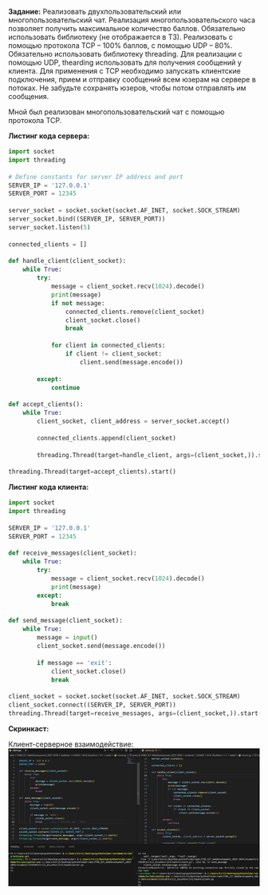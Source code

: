 **Задание:** Реализовать двухпользовательский или многопользовательский чат. Реализация многопользовательского часа позволяет получить максимальное количество баллов.
Обязательно использовать библиотеку (не отображается в ТЗ).
Реализовать с помощью протокола TCP – 100% баллов, с помощью UDP – 80%. 
Обязательно использовать библиотеку threading.
Для реализации с помощью UDP, thearding использовать для получения сообщений у клиента.
Для применения с TCP необходимо запускать клиентские подключения, прием и отправку сообщений всем юзерам на сервере в потоках. Не забудьте сохранять юзеров, чтобы потом отправлять им сообщения.

Мной был реализован многопользовательский чат с помощью протокола TCP.

**Листинг кода сервера:**
```python
import socket
import threading

# Define constants for server IP address and port
SERVER_IP = '127.0.0.1'
SERVER_PORT = 12345

server_socket = socket.socket(socket.AF_INET, socket.SOCK_STREAM)
server_socket.bind((SERVER_IP, SERVER_PORT))
server_socket.listen(5)

connected_clients = []

def handle_client(client_socket):
    while True:
        try:
            message = client_socket.recv(1024).decode()
            print(message)
            if not message:
                connected_clients.remove(client_socket)
                client_socket.close()
                break
            
            for client in connected_clients:
                if client != client_socket:
                    client.send(message.encode())
        
        except:
            continue

def accept_clients():
    while True:
        client_socket, client_address = server_socket.accept()

        connected_clients.append(client_socket)

        threading.Thread(target=handle_client, args=(client_socket,)).start()

threading.Thread(target=accept_clients).start()
```

**Листинг кода клиента:**
```python
import socket
import threading

SERVER_IP = '127.0.0.1'
SERVER_PORT = 12345

def receive_messages(client_socket):
    while True:
        try:
            message = client_socket.recv(1024).decode()
            print(message)
        except:
            break

def send_message(client_socket):
    while True:
        message = input()
        client_socket.send(message.encode())

        if message == 'exit':
            client_socket.close()
            break

client_socket = socket.socket(socket.AF_INET, socket.SOCK_STREAM)
client_socket.connect((SERVER_IP, SERVER_PORT))
threading.Thread(target=receive_messages, args=(client_socket,)).start()
```

**Скринкаст:**

Клиент-серверное взаимодействие:
![](работа.png)